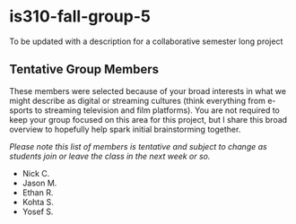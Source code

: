 # is310-fall-group-5
To be updated with a description for a collaborative semester long project

## Tentative Group Members

These members were selected because of your broad interests in what we might describe as digital or streaming cultures (think everything from e-sports to streaming television and film platforms). You are not required to keep your group focused on this area for this project, but I share this broad overview to hopefully help spark initial brainstorming together.

_Please note this list of members is tentative and subject to change as students join or leave the class in the next week or so._

- Nick C.
- Jason M.
- Ethan R.
- Kohta S.
- Yosef S.

